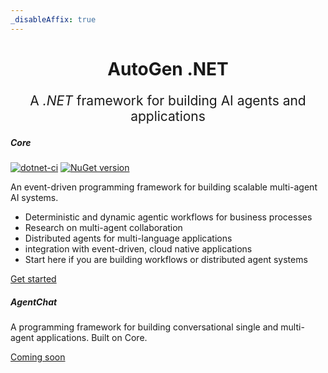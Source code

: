 ```yaml
---
_disableAffix: true
---
```

<style>
    .center {
        text-align: center;
    }

    .subheader {
        font-size: 1.5em;
    }
</style>

<div class="center">
    <h1>AutoGen .NET</h1>
    <p class="subheader">
    A <i>.NET</i> framework for building AI agents and applications
    </p>
</div>

<div class="row">
  <div class="col-sm-6">
    <div class="card">
      <div class="card-body">
        <h5 class="card-title">Core</h5>
        <p><a href="https://github.com/microsoft/autogen/actions/workflows/dotnet-build.yml"><img src="https://github.com/microsoft/autogen/actions/workflows/dotnet-build.yml/badge.svg" alt="dotnet-ci"></a>
<a href="https://badge.fury.io/nu/Microsoft.AutoGen.Core"><img src="https://badge.fury.io/nu/Microsoft.AutoGen.Core.svg" alt="NuGet version"></a></p>
        <p class="card-text">An event-driven programming framework for building scalable multi-agent AI systems.</p>

- Deterministic and dynamic agentic workflows for business processes
- Research on multi-agent collaboration
- Distributed agents for multi-language applications
- integration with event-driven, cloud native applications
- Start here if you are building workflows or distributed agent systems
<p>
        <a href="core/index.md" class="btn btn-primary">Get started</a>
      </div>
    </div>
  </div>
  <div class="col-sm-6">
    <div class="card">
      <div class="card-body">
        <h5 class="card-title">AgentChat</h5>
        <p class="card-text">A programming framework for building conversational single and multi-agent applications. Built on Core.</p>
        <a href="#" class="btn btn-primary disabled">Coming soon</a>
      </div>
    </div>
  </div>
</div>
